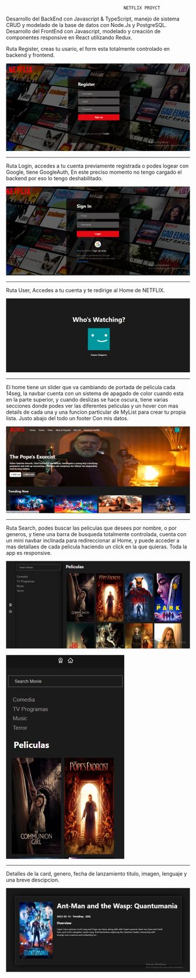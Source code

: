                                                  NETFLIX PROYCT

Desarrollo del BackEnd con Javascript & TypeScript, manejo de sistema CRUD y modelado de la base de datos con Node.Js y PostgreSQL. Desarrollo del FrontEnd con Javascript, modelado y creación de componentes responsive en React utilizando Redux.

Ruta Register, creas tu usario, el form esta totalmente controlado en backend y frontend.

![register](./netflix-react/src/images/Register.png)

-------------------------------------------------------------------------------------------------------------
Ruta Login, accedes a tu cuenta previamente registrada o podes logear con Google, tiene GoogleAuth, En este preciso momento no tengo cargado el backend por eso lo tengo deshabilitado.

![login](./netflix-react/src/images/Login.png)

-------------------------------------------------------------------------------------------------------------
Ruta User, Accedes a tu cuenta y te redirige al Home de NETFLIX.

![user](./netflix-react/src/images/user.png)

-------------------------------------------------------------------------------------------------------------

El home tiene un slider que va cambiando de portada de pelicula cada 14seg, la navbar cuenta con un sistema de apagado de color cuando esta en la parte superior, y cuando deslizas se hace oscura, tiene varias secciones donde podes ver las diferentes peliculas y un hover con mas details de cada una y una funcion particular de MyList para crear tu propia lista. Justo abajo del todo un footer Con mis datos.

![home](./netflix-react/src/images/home.png)

-------------------------------------------------------------------------------------------------------------

Ruta Search, podes buscar las peliculas que desees por nombre, o por generos, y tiene una barra de busqueda totalmente controlada, cuenta con un mini navbar inclinada para redireccionar al Home, y puede acceder a mas detallaes de cada pelicula haciendo un click en la que quieras. Toda la app es responsive.

![search](./netflix-react/src/images/search.png)

![movile](./netflix-react/src/images/movile.png)

-------------------------------------------------------------------------------------------------------------

Detalles de la card, genero, fecha de lanzamiento titulo, imagen, lenguaje y una breve descipcion.

![card](./netflix-react/src/images/card.png)
